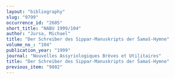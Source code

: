 ```yaml
---
layout: "bibliography"
slug: "9799"
occurrence_id: "2605"
short_title: "NABU 1999/104"
author: "Jursa, Michael"
title: "Der Schreiber des Sippar-Manuskripts der Šamaš-Hymne"
volume_no_: "104"
publication_year: "1999"
journal: "Nouvelles Assyriologiques Brèves et Utilitaires"
title: "Der Schreiber des Sippar-Manuskripts der Šamaš-Hymne"
previous_item: "9802"
---
```

